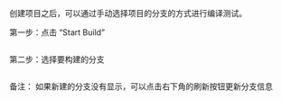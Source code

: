 创建项目之后，可以通过手动选择项目的分支的方式进行编译测试。

第一步：点击 “Start Build”

<img scr="https://dn-shimo-image.qbox.me/cD6UHkVt4hcBul7d.png!thumbnail" width=680>

第二步：选择要构建的分支

<img scr="https://dn-shimo-image.qbox.me/7yyzyy5PZvIyM5SD.png!thumbnail" width=680>

备注：
如果新建的分支没有显示，可以点击右下角的刷新按钮更新分支信息

